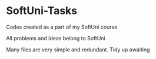 # SoftUni-Tasks
Codes created as a part of my SoftUni course

All problems and ideas belong to SoftUni

Many files are very simple and redundant. Tidy up awaiting
